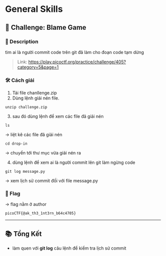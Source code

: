 
# General Skills

## 🧩 Challenge: Blame Game

### 📝 Description
tìm ai là người commit code trên git đã làm cho đoạn code tạm dừng

> Link: https://play.picoctf.org/practice/challenge/405?category=5&page=1  

### 🛠️ Cách giải

1. Tải file chanllenge.zip
2. Dùng lệnh giải nén file.

```
unzip challenge.zip
```

3. sau đó dùng lệnh để xem các file đã giải nén

```
ls
```
-> liệt kê các file đã giải nén
```
cd drop-in
```
-> chuyển tới thư mục vừa giải nén ra

4. dùng lệnh để xem ai là người commit lên git làm ngừng code
```
git log message.py
```
-> xem lịch sử commit đối với file message.py

### 🏁 Flag
-> flag nằm ở author 
```
picoCTF{@ak_th3_1nt3rn_b64c4705}
```

---

## 📚 Tổng Kết
- làm quen với **git log** câu lệnh để kiểm tra lịch sử commit
